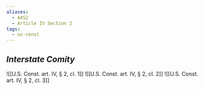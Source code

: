 ```yaml
---
aliases:
  - A4S2
  - Article IV Section 2
tags:
  - us-const
---
```

## *Interstate Comity*

![[U.S. Const. art. IV, § 2, cl. 1]]
![[U.S. Const. art. IV, § 2, cl. 2]]
![[U.S. Const. art. IV, § 2, cl. 3]]
